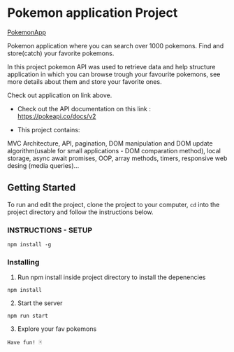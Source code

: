 # Pokemon application Project

[PokemonApp](https://pokemonapp-2022.netlify.app/)

Pokemon application where you can search over 1000 pokemons. Find and store(catch) your favorite pokemons.

In this project pokemon API was used to retrieve data and help structure application in which you can browse trough your favourite pokemons, see more details about them and store your favorite ones.

Check out application on link above.

- Check out the API documentation on this link : https://pokeapi.co/docs/v2

* This project contains:

MVC Architecture, API, pagination, DOM manipulation and DOM update algorithm(usable for small applications - DOM comparation method), local storage, async await promises, OOP, array methods, timers, responsive web desing (media queries)...

## Getting Started

To run and edit the project, clone the project to your computer, `cd` into the project directory and follow the instructions below.

### INSTRUCTIONS - SETUP

```
npm install -g
```

### Installing

1. Run npm install inside project directory to install the depenencies

`npm install`

2. Start the server

`npm run start`

3. Explore your fav pokemons

`Have fun! 🃏`
